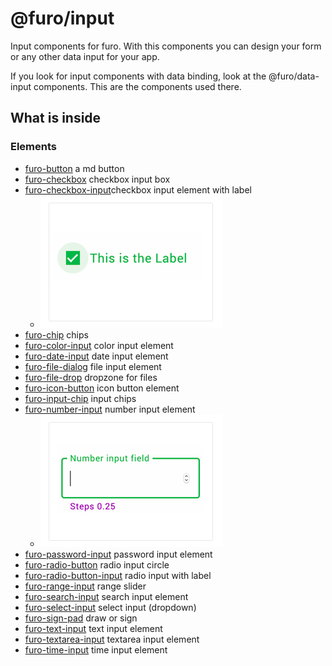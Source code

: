 # @furo/input

Input components for furo. With this components you can design your form or any other data input for your app.

If you look for input components with data binding, look at the @furo/data-input components. This are the components used there.
 
## What is inside

### Elements

- [furo-button](?t=FuroButton) a md button 
- [furo-checkbox](?t=FuroCheckbox) checkbox input box
- [furo-checkbox-input](?t=FuroCheckboxInput)checkbox input element with label
  - ![checkbox input](assets/furo-input/checkbox-input.png) 
- [furo-chip](?t=FuroChip) chips 
- [furo-color-input](?t=FuroColorInput) color input element
- [furo-date-input](?t=FuroDateInput) date input element
- [furo-file-dialog](?t=FuroFileDialog) file input element
- [furo-file-drop](?t=FuroFileDrop) dropzone for files
- [furo-icon-button](?t=FuroIconButton) icon button element
- [furo-input-chip](?t=FuroInputChip) input chips
- [furo-number-input](?t=FuroNumberInput) number input element
  - ![number input](assets/furo-input/number-input.png)
- [furo-password-input](?t=FuroPasswordInput) password input element
- [furo-radio-button](?t=FuroRadioButton) radio input circle
- [furo-radio-button-input](?t=FuroRadioButtonInput) radio input with label
- [furo-range-input](?t=FuroRangeInput) range slider 
- [furo-search-input](?t=FuroSearchInput) search input element
- [furo-select-input](?t=FuroSelectInput) select input (dropdown)
- [furo-sign-pad](?t=FuroSignPad) draw or sign
- [furo-text-input](?t=FuroTextInput) text input element 
- [furo-textarea-input](?t=FuroTextareaInput) textarea input element
- [furo-time-input](?t=FuroTimeInput) time input element

